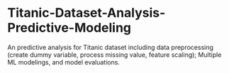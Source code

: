 # Titanic-Dataset-Analysis-Predictive-Modeling
An predictive analysis for Titanic dataset including data preprocessing (create dummy variable, process missing value, feature scaling); Multiple ML modelings, and model evaluations.
